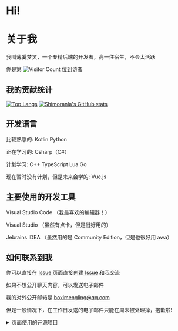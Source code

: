 # Hi!

# 关于我

我叫薄奚梦灵，一个专精后端的开发者，高一住宿生，不会太活跃

你是第 ![Visitor Count](https://profile-counter.glitch.me/shimoranla/count.svg) 位到访者

## 我的贡献统计
[![Top Langs](https://github-readme-stats.vercel.app/api/top-langs/?username=shimoranla)](https://github.com/anuraghazra/github-readme-stats)
[![Shimoranla's GitHub stats](https://github-readme-stats.vercel.app/api?username=shimoranla)](https://github.com/anuraghazra/github-readme-stats)

## 开发语言

比较熟悉的: Kotlin Python

正在学习的: Csharp（C#）  

计划学习: C++ TypeScript Lua Go

现在暂时没有计划，但是未来会学的: Vue.js

## 主要使用的开发工具

Visual Studio Code （我最喜欢的编辑器！）

Visual Studio （虽然有点卡，但是挺好用的）

Jebrains IDEA （虽然用的是 Community Edition，但是也很好用 awa）

## 如何联系到我

你可以直接在 [Issue 页面](https://github.com/shimoranla/shimoranla/issues)直接[创建 Issue](https://github.com/shimoranla/shimoranla/issues/new) 和我交流

如果不想公开聊天内容，可以发送电子邮件

我的对外公开邮箱是 boximengling@qq.com

但是一般情况下，在工作日发送的电子邮件只能在周末被处理掉，抱歉啦!

<details>
<summary>页面使用的开源项目</summary>  

  [anuraghazra/github-readme-stats](https://github.com/anuraghazra/github-readme-stats/blob/master/docs/readme_cn.md)

</details>
